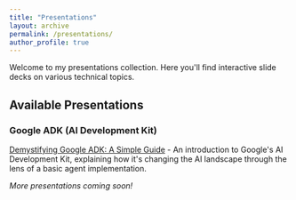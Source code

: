 ```yaml
---
title: "Presentations"
layout: archive
permalink: /presentations/
author_profile: true
---
```


Welcome to my presentations collection. Here you'll find interactive slide decks on various technical topics.

## Available Presentations

### Google ADK (AI Development Kit)
[Demystifying Google ADK: A Simple Guide](/presentations/google-adk-intro/) - An introduction to Google's AI Development Kit, explaining how it's changing the AI landscape through the lens of a basic agent implementation.

*More presentations coming soon!* 